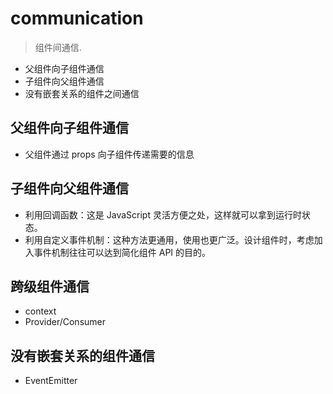 # communication
> 组件间通信.

- 父组件向子组件通信
- 子组件向父组件通信
- 没有嵌套关系的组件之间通信

## 父组件向子组件通信
- 父组件通过 props 向子组件传递需要的信息

## 子组件向父组件通信
- 利用回调函数：这是 JavaScript 灵活方便之处，这样就可以拿到运行时状态。
- 利用自定义事件机制：这种方法更通用，使用也更广泛。设计组件时，考虑加入事件机制往往可以达到简化组件 API 的目的。

## 跨级组件通信
- context
- Provider/Consumer

## 没有嵌套关系的组件通信
- EventEmitter
